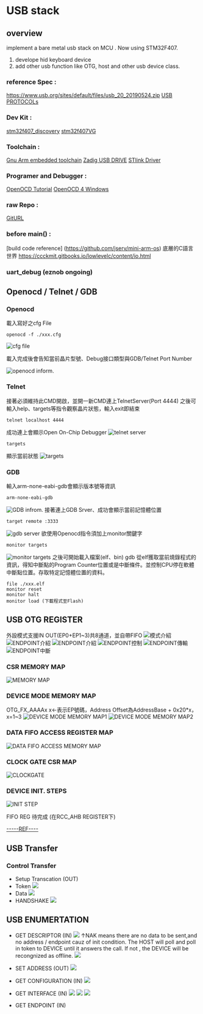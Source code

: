 # USB stack 
##  overview
implement a bare metal usb stack on MCU . Now using STM32F407.
1. develope hid keyboard device
2. add other usb function like OTG, host and other usb device class.
### reference Spec :
https://www.usb.org/sites/default/files/usb_20_20190524.zip
[USB PROTOCOLs](https://beyondlogic.org/usbnutshell/usb1.shtml)

### Dev Kit : 
[stm32f407_discovery](https://www.st.com/content/ccc/resource/technical/document/user_manual/70/fe/4a/3f/e7/e1/4f/7d/DM00039084.pdf/files/DM00039084.pdf/jcr:content/translations/en.DM00039084.pdf)
[stm32f407VG](https://www.st.com/content/st_com/en/products/microcontrollers-microprocessors/stm32-32-bit-arm-cortex-mcus/stm32-high-performance-mcus/stm32f4-series/stm32f407-417/stm32f407vg.html)

### Toolchain :
[Gnu Arm embedded toolchain](https://developer.arm.com/tools-and-software/open-source-software/developer-tools/gnu-toolchain/gnu-rm/downloads)
[Zadig USB DRIVE](https://zadig.akeo.ie/)
[STlink Driver](https://www.st.com/en/development-tools/stsw-link009.html)

### Programer and Debugger :
[OpenOCD Tutorial](https://ithelp.ithome.com.tw/articles/10192744)
[OpenOCD 4 Windows](https://gnutoolchains.com/arm-eabi/openocd/)

### raw Repo : 

[GitURL](https://github.com/a910184/JFF.git)

### before main() :

[build code reference]
(https://github.com/jserv/mini-arm-os)
底層的C語言世界
https://ccckmit.gitbooks.io/lowlevelc/content/io.html
### uart_debug (eznob ongoing)


## Openocd / Telnet / GDB
### Openocd
載入寫好之cfg File
```
openocd -f ./xxx.cfg
```
![cfg file](https://i.imgur.com/8K05Cfa.jpg)

載入完成後會告知當前晶片型號、Debug接口類型與GDB/Telnet Port Number

![openocd inform.](https://i.imgur.com/vSfY5C8.jpg)
### Telnet
接著必須維持此CMD開啟，並開一新CMD連上TelnetServer(Port 4444)
之後可輸入help、targets等指令觀察晶片狀態，輸入exit即結束
```
telnet localhost 4444
```
成功連上會顯示Open On-Chip Debugger
![telnet server](https://i.imgur.com/ZHNpbdG.jpg)
```
targets
```
顯示當前狀態
![targets](https://i.imgur.com/Vde4t6n.jpg)
### GDB
輸入arm-none-eabi-gdb會顯示版本號等資訊
```
arm-none-eabi-gdb
```
![GDB infrom.](https://i.imgur.com/3UPpkBW.jpg)
接著連上GDB Srver、成功會顯示當前記憶體位置
```
target remote :3333
```
![gdb server](https://i.imgur.com/O6EiErU.jpg)
欲使用Openocd指令須加上monitor關鍵字
```
monitor targets
```
![monitor targets](https://i.imgur.com/ZWEEcvz.jpg)
之後可開始載入檔案(elf、bin)
gdb 從elf獲取當前燒錄程式的資訊，得知中斷點的Program Counter位置或是中斷條件。並控制CPU停在軟體中斷點位置。存取特定記憶體位置的資料。
```
file ./xxx.elf
monitor reset 
monitor halt
monitor load (下載程式至Flash)
```

## USB OTG REGISTER
外設模式支援IN OUT(EP0+EP1~3)共8通道，並自帶FIFO
![模式介紹](https://i.imgur.com/1d1ccZ9.jpg)
![ENDPOINT介紹](https://i.imgur.com/rBNCdks.jpg)
![ENDPOINT介紹](https://i.imgur.com/ibg8wyA.jpg)
![ENDPOINT控制](https://i.imgur.com/YxnGkod.jpg)
![ENDPOINT傳輸](https://i.imgur.com/mygdYTv.jpg)
![ENDPOINT中斷](https://i.imgur.com/DsmIXdz.jpg)



### CSR MEMORY MAP
![MEMORY MAP](https://i.imgur.com/cgz4QIV.jpg)
### DEVICE MODE MEMORY MAP
OTG_FX_AAAAx x<-表示EP號碼，Address Offset為AddressBase + 0x20*x，x=1~3
![DEVICE MODE MEMORY MAP1](https://i.imgur.com/hC6GfFd.jpg)
![DEVICE MODE MEMORY MAP2](https://i.imgur.com/wutDHdR.jpg)

### DATA FIFO ACCESS REGISTER MAP
![DATA FIFO ACCESS MEMORY MAP](https://i.imgur.com/ozm5Rsy.jpg)

### CLOCK GATE CSR MAP
![CLOCKGATE](https://i.imgur.com/mzkntX3.jpg)

### DEVICE INIT. STEPS
![INIT STEP](https://i.imgur.com/Rsihpr1.jpg)




FIFO REG   待完成 (在RCC_AHB REGISTER下)

[-----REF----](https://www.crifan.com/files/doc/docbook/usb_basic/release/pdf/usb_basic.pdf)



## USB Transfer
### Control Transfer
- Setup Transcation (OUT)
- Token
![](https://i.imgur.com/2CfZGa3.png)
- Data
![](https://i.imgur.com/juOkuah.png)
- HANDSHAKE
![](https://i.imgur.com/kw1NDCp.png)

## USB ENUMERTATION
- GET DESCRIPTOR (IN)
![](https://i.imgur.com/xQKHmUa.png)
↑NAK means there are no data to be sent,and no address / endpoint cauz of init condition.
The HOST will poll and poll in token to DEVICE until it answers the call.
If not , the DEVICE will be recongnized as offline.
![](https://i.imgur.com/sBellyU.png)

- SET ADDRESS (OUT)
![](https://i.imgur.com/Ktl0x3L.png)

- GET CONFIGURATION (IN) 
![](https://i.imgur.com/imL3pLE.png)


- GET INTERFACE (IN)
![](https://i.imgur.com/8qKq78s.png)
![](https://i.imgur.com/E31RlPy.png)
![](https://i.imgur.com/XteXgUA.png)

- GET ENDPOINT (IN)
